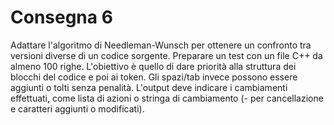 # Consegna 6

Adattare l'algoritmo di Needleman-Wunsch per ottenere un confronto tra versioni diverse di un codice sorgente. Preparare un test con un file C++ da almeno 100 righe. L'obiettivo è quello di dare priorità alla struttura dei blocchi del codice e poi ai token. Gli spazi/tab invece possono essere aggiunti o tolti senza penalità. L'output deve indicare i cambiamenti effettuati, come lista di azioni o stringa di cambiamento (- per cancellazione e caratteri aggiunti o modificati).

